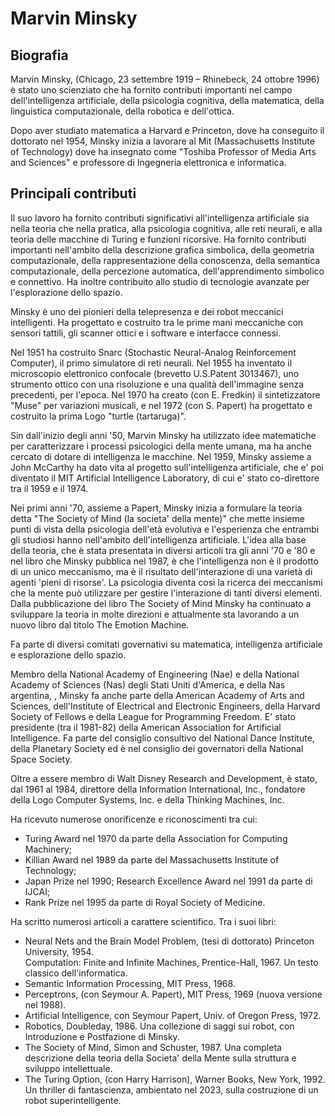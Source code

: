 # Marvin Minsky
## Biografia
Marvin Minsky, (Chicago, 23 settembre 1919 – Rhinebeck, 24 ottobre 1996) è stato uno scienziato che ha fornito contributi importanti nel campo dell'intelligenza artificiale, della psicologia cognitiva, della matematica, della linguistica computazionale, della robotica e dell'ottica. 

Dopo aver studiato matematica a Harvard e Princeton, dove ha conseguito il dottorato nel 1954, Minsky inizia a lavorare al Mit (Massachusetts Institute of Technology) dove ha insegnato come "Toshiba Professor of Media Arts and Sciences" e professore di Ingegneria elettronica e informatica.

## Principali contributi

Il suo lavoro ha fornito contributi significativi all'intelligenza artificiale sia nella teoria che nella pratica, alla psicologia cognitiva, alle reti neurali, e alla teoria delle macchine di Turing e funzioni ricorsive. Ha fornito contributi importanti nell'ambito della descrizione grafica simbolica, della geometria computazionale, della rappresentazione della conoscenza, della semantica computazionale, della percezione automatica, dell'apprendimento simbolico e connettivo. Ha inoltre contribuito allo studio di tecnologie avanzate per l'esplorazione dello spazio.

Minsky è uno dei pionieri della telepresenza e dei robot meccanici intelligenti. Ha progettato e costruito tra le prime mani meccaniche con sensori tattili, gli scanner ottici e i software e interfacce connessi.

Nel 1951 ha costruito Snarc (Stochastic Neural-Analog Reinforcement Computer), il primo simulatore di reti neurali. Nel 1955 ha inventato il microscopio elettronico confocale (brevetto U.S.Patent 3013467), uno strumento ottico con una risoluzione e una qualità  dell'immagine senza precedenti, per l'epoca. Nel 1970 ha creato (con E. Fredkin) il sintetizzatore "Muse" per variazioni musicali, e nel 1972 (con S. Papert) ha progettato e costruito la prima Logo "turtle (tartaruga)".

Sin dall'inizio degli anni '50, Marvin Minsky ha utilizzato idee matematiche per caratterizzare i processi psicologici della mente umana, ma ha anche cercato di dotare di intelligenza le macchine. Nel 1959, Minsky assieme a John McCarthy ha dato vita al progetto sull'intelligenza artificiale, che e' poi diventato il MIT Artificial Intelligence Laboratory, di cui e' stato co-direttore tra il 1959 e il 1974.

Nei primi anni '70, assieme a Papert, Minsky inizia a formulare la teoria detta "The Society of Mind (la societa' della mente)" che mette insieme punti di vista della psicologia dell'età  evolutiva e l'esperienza che entrambi gli studiosi hanno nell'ambito dell'intelligenza artificiale. L'idea alla base della teoria, che è stata presentata in diversi articoli tra gli anni '70 e '80 e nel libro che Minsky pubblica nel 1987, è che l'intelligenza non è il prodotto di un unico meccanismo, ma è il risultato dell'interazione di una varietà  di agenti 'pieni di risorse'. La psicologia diventa così la ricerca dei meccanismi che la mente può utilizzare per gestire l'interazione di tanti diversi elementi.
Dalla pubblicazione del libro The Society of Mind Minsky ha continuato a sviluppare la teoria in molte direzioni e attualmente sta lavorando a un nuovo libro dal titolo The Emotion Machine.

Fa parte di diversi comitati governativi su matematica, intelligenza artificiale e esplorazione dello spazio.

Membro della National Academy of Engineering (Nae) e della National Academy of Sciences (Nas) degli Stati Uniti d'America, e della Nas argentina, , Minsky fa anche parte della American Academy of Arts and Sciences, dell'Institute of Electrical and Electronic Engineers, della Harvard Society of Fellows e della League for Programming Freedom. E' stato presidente (tra il 1981-82) della American Association for Artificial Intelligence. Fa parte del consiglio consultivo del National Dance Institute, della Planetary Society ed è nel consiglio dei governatori della National Space Society.

Oltre a essere membro di Walt Disney Research and Development, è stato, dal 1961 al 1984, direttore della Information International, Inc., fondatore della Logo Computer Systems, Inc. e della Thinking Machines, Inc.

Ha ricevuto numerose onorificenze e riconoscimenti tra cui: 
- Turing Award nel 1970 da parte della Association for Computing Machinery; 
- Killian Award nel 1989 da parte del Massachusetts Institute of Technology; 
- Japan Prize nel 1990; Research Excellence Award nel 1991 da parte di IJCAI;
- Rank Prize nel 1995 da parte di Royal Society of Medicine.

Ha scritto numerosi articoli a carattere scientifico. Tra i suoi libri:
- Neural Nets and the Brain Model Problem, (tesi di dottorato) Princeton University, 1954.  
Computation: Finite and Infinite Machines, Prentice-Hall, 1967. Un testo classico dell'informatica.
- Semantic Information Processing, MIT Press, 1968.
- Perceptrons, (con Seymour A. Papert), MIT Press, 1969 (nuova versione nel 1988).
- Artificial Intelligence, con Seymour Papert, Univ. of Oregon Press, 1972.
- Robotics, Doubleday, 1986. Una collezione di saggi sui robot, con Introduzione e Postfazione di Minsky.
- The Society of Mind, Simon and Schuster, 1987. Una completa descrizione della teoria della 
 Societa' della Mente sulla struttura e sviluppo intellettuale.
- The Turing Option, (con Harry Harrison), Warner Books, New York, 1992. Un thriller di 
 fantascienza, ambientato nel 2023, sulla costruzione di un robot superintelligente.
